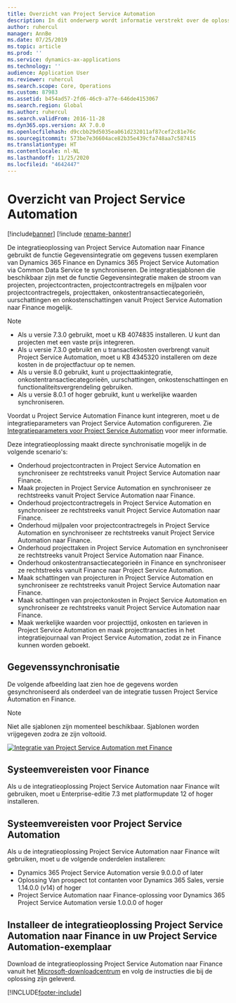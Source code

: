 ```yaml
---
title: Overzicht van Project Service Automation
description: In dit onderwerp wordt informatie verstrekt over de oplossing voor integratie van Dynamics 365 Project Service Automation naar Dynamics 365 Finance.
author: ruhercul
manager: AnnBe
ms.date: 07/25/2019
ms.topic: article
ms.prod: ''
ms.service: dynamics-ax-applications
ms.technology: ''
audience: Application User
ms.reviewer: ruhercul
ms.search.scope: Core, Operations
ms.custom: 87983
ms.assetid: b454ad57-2fd6-46c9-a77e-646de4153067
ms.search.region: Global
ms.author: ruhercul
ms.search.validFrom: 2016-11-28
ms.dyn365.ops.version: AX 7.0.0
ms.openlocfilehash: d9ccbb29d5035ea061d232011af87cef2c81e76c
ms.sourcegitcommit: 573be7e36604ace82b35e439cfa748aa7c587415
ms.translationtype: HT
ms.contentlocale: nl-NL
ms.lasthandoff: 11/25/2020
ms.locfileid: "4642447"
---
```

# <a name="project-service-automation-overview"></a>Overzicht van Project Service Automation

[!include[banner](../includes/banner.md)]
[!include [rename-banner](~/includes/cc-data-platform-banner.md)]

De integratieoplossing van Project Service Automation naar Finance gebruikt de functie Gegevensintegratie om gegevens tussen exemplaren van Dynamics 365 Finance en Dynamics 365 Project Service Automation via Common Data Service te synchroniseren. De integratiesjablonen die beschikbaar zijn met de functie Gegevensintegratie maken de stroom van projecten, projectcontracten, projectcontractregels en mijlpalen voor projectcontractregels, projecttaken, onkostentransactiecategorieën, uurschattingen en onkostenschattingen vanuit Project Service Automation naar Finance mogelijk.

> [!NOTE]
> - Als u versie 7.3.0 gebruikt, moet u KB 4074835 installeren. U kunt dan projecten met een vaste prijs integreren.
> - Als u versie 7.3.0 gebruikt en u transactiekosten overbrengt vanuit Project Service Automation, moet u KB 4345320 installeren om deze kosten in de projectfactuur op te nemen.
> - Als u versie 8.0 gebruikt, kunt u projecttaakintegratie, onkostentransactiecategorieën, uurschattingen, onkostenschattingen en functionaliteitsvergrendeling gebruiken.
> - Als u versie 8.0.1 of hoger gebruikt, kunt u werkelijke waarden synchroniseren.

Voordat u Project Service Automation Finance kunt integreren, moet u de integratieparameters van Project Service Automation configureren. Zie [Integratieparameters voor Project Service Automation](PSA-parameters.md) voor meer informatie.

Deze integratieoplossing maakt directe synchronisatie mogelijk in de volgende scenario's:

- Onderhoud projectcontracten in Project Service Automation en synchroniseer ze rechtstreeks vanuit Project Service Automation naar Finance.
- Maak projecten in Project Service Automation en synchroniseer ze rechtstreeks vanuit Project Service Automation naar Finance.
- Onderhoud projectcontractregels in Project Service Automation en synchroniseer ze rechtstreeks vanuit Project Service Automation naar Finance.
- Onderhoud mijlpalen voor projectcontractregels in Project Service Automation en synchroniseer ze rechtstreeks vanuit Project Service Automation naar Finance.
- Onderhoud projecttaken in Project Service Automation en synchroniseer ze rechtstreeks vanuit Project Service Automation naar Finance.
- Onderhoud onkostentransactiecategorieën in Finance en synchroniseer ze rechtstreeks vanuit Finance naar Project Service Automation.
- Maak schattingen van projecturen in Project Service Automation en synchroniseer ze rechtstreeks vanuit Project Service Automation naar Finance.
- Maak schattingen van projectonkosten in Project Service Automation en synchroniseer ze rechtstreeks vanuit Project Service Automation naar Finance.
- Maak werkelijke waarden voor projecttijd, onkosten en tarieven in Project Service Automation en maak projecttransacties in het integratiejournaal van Project Service Automation, zodat ze in Finance kunnen worden geboekt.

## <a name="data-synchronization"></a>Gegevenssynchronisatie

De volgende afbeelding laat zien hoe de gegevens worden gesynchroniseerd als onderdeel van de integratie tussen Project Service Automation en Finance.

> [!NOTE]
> Niet alle sjablonen zijn momenteel beschikbaar. Sjablonen worden vrijgegeven zodra ze zijn voltooid.

[![Integratie van Project Service Automation met Finance](./media/PSA-integration.png)](./media/PSA-integration.png)

## <a name="system-requirements-for-finance"></a>Systeemvereisten voor Finance

Als u de integratieoplossing Project Service Automation naar Finance wilt gebruiken, moet u Enterprise-editie 7.3 met platformupdate 12 of hoger installeren.

## <a name="system-requirements-for-project-service-automation"></a>Systeemvereisten voor Project Service Automation

Als u de integratieoplossing Project Service Automation naar Finance wilt gebruiken, moet u de volgende onderdelen installeren:

- Dynamics 365 Project Service Automation versie 9.0.0.0 of later
- Oplossing Van prospect tot contanten voor Dynamics 365 Sales, versie 1.14.0.0 (v14) of hoger
- Project Service Automation naar Finance-oplossing voor Dynamics 365 Project Service Automation versie 1.0.0.0 of hoger

## <a name="install-the-project-service-automation-to-finance-integration-solution-in-your-project-service-automation-instance"></a>Installeer de integratieoplossing Project Service Automation naar Finance in uw Project Service Automation-exemplaar

Download de integratieoplossing Project Service Automation naar Finance vanuit het [Microsoft-downloadcentrum](https://www.microsoft.com/download/details.aspx?id=57016) en volg de instructies die bij de oplossing zijn geleverd.


[!INCLUDE[footer-include](../includes/footer-banner.md)]